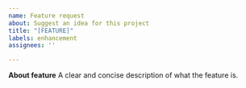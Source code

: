 ```yaml
---
name: Feature request
about: Suggest an idea for this project
title: "[FEATURE]"
labels: enhancement
assignees: ''

---
```


**About feature**
A clear and concise description of what the feature is.
